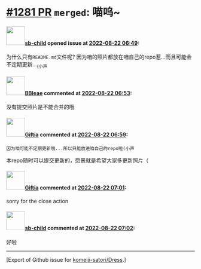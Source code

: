 # [\#1281 PR](https://github.com/komeiji-satori/Dress/pull/1281) `merged`: 喵呜~

#### <img src="https://avatars.githubusercontent.com/u/55868015?u=f52013d22b5bde1d9e132a40c2ff8e012ef26fbc&v=4" width="50">[sb-child](https://github.com/sb-child) opened issue at [2022-08-22 06:49](https://github.com/komeiji-satori/Dress/pull/1281):

为什么只有`README.md`文件呢?
因为咱的照片都放在咱自己的repo惹...而且可能会不定期更新...<sub>(小声</sub>

#### <img src="https://avatars.githubusercontent.com/u/13044102?u=f94a62fe85cc3ee44449f752939f21957e5a9f98&v=4" width="50">[BBleae](https://github.com/BBleae) commented at [2022-08-22 06:53](https://github.com/komeiji-satori/Dress/pull/1281#issuecomment-1221926832):

没有提交照片是不能合并的哦

#### <img src="https://avatars.githubusercontent.com/u/12429652?u=b49e1df3a17b17cfa42c0f48f8496af02da26734&v=4" width="50">[Giftia](https://github.com/Giftia) commented at [2022-08-22 06:59](https://github.com/komeiji-satori/Dress/pull/1281#issuecomment-1221931387):

```
因为咱可能不定期更新哦...所以只能放进咱自己的repo啦(小声
```
本repo随时可以提交更新的，愿景就是希望大家多更新照片（

#### <img src="https://avatars.githubusercontent.com/u/12429652?u=b49e1df3a17b17cfa42c0f48f8496af02da26734&v=4" width="50">[Giftia](https://github.com/Giftia) commented at [2022-08-22 07:01](https://github.com/komeiji-satori/Dress/pull/1281#issuecomment-1221933931):

sorry for the close action

#### <img src="https://avatars.githubusercontent.com/u/55868015?u=f52013d22b5bde1d9e132a40c2ff8e012ef26fbc&v=4" width="50">[sb-child](https://github.com/sb-child) commented at [2022-08-22 07:02](https://github.com/komeiji-satori/Dress/pull/1281#issuecomment-1221934680):

好啦


-------------------------------------------------------------------------------



[Export of Github issue for [komeiji-satori/Dress](https://github.com/komeiji-satori/Dress).]
